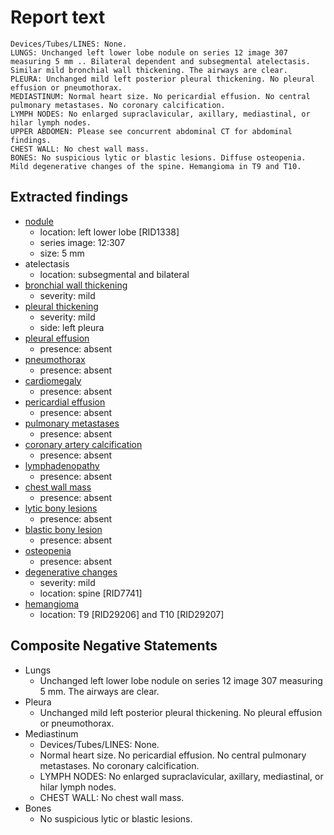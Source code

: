 # Report text

```text
Devices/Tubes/LINES: None.
LUNGS: Unchanged left lower lobe nodule on series 12 image 307 measuring 5 mm .. Bilateral dependent and subsegmental atelectasis. Similar mild bronchial wall thickening. The airways are clear.
PLEURA: Unchanged mild left posterior pleural thickening. No pleural effusion or pneumothorax.
MEDIASTINUM: Normal heart size. No pericardial effusion. No central pulmonary metastases. No coronary calcification.
LYMPH NODES: No enlarged supraclavicular, axillary, mediastinal, or hilar lymph nodes.
UPPER ABDOMEN: Please see concurrent abdominal CT for abdominal findings.
CHEST WALL: No chest wall mass.
BONES: No suspicious lytic or blastic lesions. Diffuse osteopenia. Mild degenerative changes of the spine. Hemangioma in T9 and T10.
```

## Extracted findings

- [nodule](../../definitions/hood/adrenal-nodule.json)
  - location: left lower lobe \[RID1338\]
  - series image: 12:307
  - size: 5 mm
- atelectasis
  - location: subsegmental and bilateral
- [bronchial wall thickening](../../definitions/hood/bronchial-wall-thickening.json)
  - severity: mild
- [pleural thickening](../../definitions/hood/pleural-thickening.md)
  - severity: mild
  - side: left pleura
- [pleural effusion](../../definitions/hood/pleural-effusion.json)
  - presence: absent
- [pneumothorax](../../definitions/hood/pneumothorax.json)
  - presence: absent
- [cardiomegaly](../../definitions/upmedic/Cardiomegaly.cde.md)
  - presence: absent
- [pericardial effusion](../../definitions/hood/pericardial-effusion.json)
  - presence: absent
- [pulmonary metastases](../../definitions/upmedic/PulmonaryMetastases.cde.md)
  - presence: absent
- [coronary artery calcification](../../definitions/nuance/coronary_artery_calcification.json)
  - presence: absent
- [lymphadenopathy](../../definitions/hood/mediastinal-lymph-nodes.json)
  - presence: absent
- [chest wall mass](../../definitions/nuance/chest_wall_mass.json)  
  - presence: absent
- [lytic bony lesions](../../definitions/hood/lytic-lesion.md)
  - presence: absent
- [blastic bony lesion](../../definitions/hood/sclerotic-lesion.md)
  - presence: absent
- [osteopenia](../../definitions/nuance/osteopenia.json)
  - presence: absent
- [degenerative changes](../../definitions/nuance/thoracic_spine_degenerative_changes.json)
  - severity: mild
  - location: spine \[RID7741\]
- [hemangioma](../../definitions/nuance/thoracic_spine_hemangioma.json)
  - location: T9 \[RID29206\] and T10 \[RID29207\]

## Composite Negative Statements

- Lungs
  - Unchanged left lower lobe nodule on series 12 image 307 measuring 5 mm. The airways are clear.
- Pleura
  - Unchanged mild left posterior pleural thickening. No pleural effusion or pneumothorax.
- Mediastinum
  - Devices/Tubes/LINES: None.
  - Normal heart size. No pericardial effusion. No central pulmonary metastases. No coronary calcification.
  - LYMPH NODES: No enlarged supraclavicular, axillary, mediastinal, or hilar lymph nodes.
  - CHEST WALL: No chest wall mass.
- Bones
  - No suspicious lytic or blastic lesions.
  